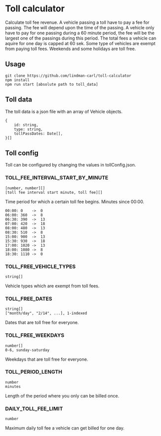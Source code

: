 # Toll calculator

Calculate toll fee revenue.
A vehicle passing a toll have to pay a fee for passing. The fee will depend upon the time of the passing.
A vehicle only have to pay for one passing during a 60 minute period, the fee will be the largest one of the passings during this period.
The total fees a vehicle can aquire for one day is capped at 60 sek. 
Some type of vehicles are exempt from paying toll fees.
Weekends and some holidays are toll free.

## Usage


```
git clone https://github.com/lindman-carl/toll-calculator
npm install
npm run start [absolute path to toll_data]
```

## Toll data
The toll data is a json file with an array of Vehicle objects.

```
{
    id: string,
    type: string,
    tollPassDates: Date[],
}[]
```

## Toll config

Toll can be configured by changing the values in tollConfig.json.

### TOLL_FEE_INTERVAL_START_BY_MINUTE

```
[number, number][]
[toll fee interval start minute, toll fee][]
```

Time period for which a certain toll fee begins. Minutes since 00:00.
```
00:00: 0    ->  0
06:00: 360  ->  8
06:30: 390  ->  13
07:00: 420  ->  18
08:00: 480  ->  13
08:30: 510  ->  8
15:00: 900  ->  13
15:30: 930  ->  18
17:00: 1020 ->  13
18:00: 1080 ->  8
18:30: 1110 ->  0
```

### TOLL_FREE_VEHICLE_TYPES

```
string[]
```

Vehicle types which are exempt from toll fees.

### TOLL_FREE_DATES

```
string[]
["month/day", "2/14", ...], 1-indexed
```

Dates that are toll free for everyone.

### TOLL_FREE_WEEKDAYS

```
number[]
0-6, sunday-saturday
```

Weekdays that are toll free for everyone.

### TOLL_PERIOD_LENGTH

```
number
minutes
```

Length of the period where you only can be billed once. 

### DAILY_TOLL_FEE_LIMIT

```
number
```

Maximum daily toll fee a vehicle can get billed for one day.
